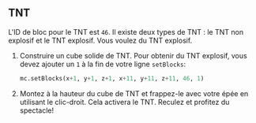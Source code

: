 ## TNT

L'ID de bloc pour le TNT est `46`. Il existe deux types de TNT : le TNT non explosif et le TNT explosif. Vous voulez du TNT explosif.

1. Construire un cube solide de TNT. Pour obtenir du TNT explosif, vous devez ajouter un `1` à la fin de votre ligne `setBlocks`:
    
    ```python
    mc.setBlocks(x+1, y+1, z+1, x+11, y+11, z+11, 46, 1)
    ```

2. Montez à la hauteur du cube de TNT et frappez-le avec votre épée en utilisant le clic-droit. Cela activera le TNT. Reculez et profitez du spectacle!
